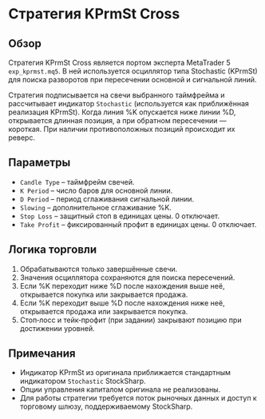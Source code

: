 # Стратегия KPrmSt Cross

## Обзор
Стратегия KPrmSt Cross является портом эксперта MetaTrader 5 `exp_kprmst.mq5`. В ней используется осциллятор типа Stochastic (KPrmSt) для поиска разворотов при пересечении основной и сигнальной линий.

Стратегия подписывается на свечи выбранного таймфрейма и рассчитывает индикатор `Stochastic` (используется как приближённая реализация KPrmSt). Когда линия %K опускается ниже линии %D, открывается длинная позиция, а при обратном пересечении — короткая. При наличии противоположных позиций происходит их реверс.

## Параметры
- `Candle Type` – таймфрейм свечей.
- `K Period` – число баров для основной линии.
- `D Period` – период сглаживания сигнальной линии.
- `Slowing` – дополнительное сглаживание %K.
- `Stop Loss` – защитный стоп в единицах цены. 0 отключает.
- `Take Profit` – фиксированный профит в единицах цены. 0 отключает.

## Логика торговли
1. Обрабатываются только завершённые свечи.
2. Значения осциллятора сохраняются для поиска пересечений.
3. Если %K переходит ниже %D после нахождения выше неё, открывается покупка или закрывается продажа.
4. Если %K переходит выше %D после нахождения ниже неё, открывается продажа или закрывается покупка.
5. Стоп‑лосс и тейк‑профит (при задании) закрывают позицию при достижении уровней.

## Примечания
- Индикатор KPrmSt из оригинала приближается стандартным индикатором `Stochastic` StockSharp.
- Опции управления капиталом оригинала не реализованы.
- Для работы стратегии требуется поток рыночных данных и доступ к торговому шлюзу, поддерживаемому StockSharp.
